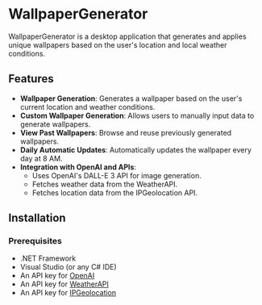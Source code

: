 # WallpaperGenerator

WallpaperGenerator is a desktop application that generates and applies unique wallpapers based on the user's location and local weather conditions.

## Features

- **Wallpaper Generation**: Generates a wallpaper based on the user's current location and weather conditions.
- **Custom Wallpaper Generation**: Allows users to manually input data to generate wallpapers.
- **View Past Wallpapers**: Browse and reuse previously generated wallpapers.
- **Daily Automatic Updates**: Automatically updates the wallpaper every day at 8 AM.
- **Integration with OpenAI and APIs**:
  - Uses OpenAI's DALL-E 3 API for image generation.
  - Fetches weather data from the WeatherAPI.
  - Fetches location data from the IPGeolocation API.

## Installation

### Prerequisites

- .NET Framework
- Visual Studio (or any C# IDE)
- An API key for [OpenAI](https://beta.openai.com/signup/)
- An API key for [WeatherAPI](https://www.weatherapi.com/signup.aspx)
- An API key for [IPGeolocation](https://ipgeolocation.io/signup)

